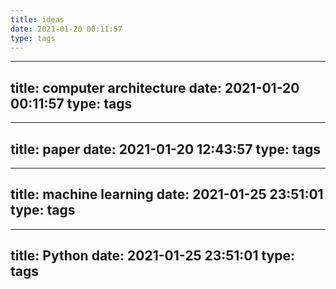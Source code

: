 ```yaml
---
title: ideas
date: 2021-01-20 00:11:57
type: tags
---
```


---
title: computer architecture
date: 2021-01-20 00:11:57
type: tags
---

---
title: paper
date: 2021-01-20 12:43:57
type: tags
---

---
title: machine learning
date: 2021-01-25 23:51:01
type: tags
---

---
title: Python
date: 2021-01-25 23:51:01
type: tags
---